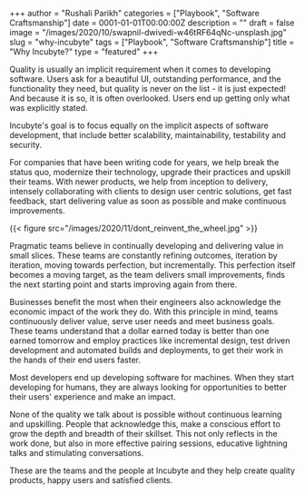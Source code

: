 +++
author = "Rushali Parikh"
categories = ["Playbook", "Software Craftsmanship"]
date = 0001-01-01T00:00:00Z
description = ""
draft = false
image = "/images/2020/10/swapnil-dwivedi-w46tRF64qNc-unsplash.jpg"
slug = "why-incubyte"
tags = ["Playbook", "Software Craftsmanship"]
title = "Why Incubyte?"
type = "featured"
+++


Quality is usually an implicit requirement when it comes to developing software. Users ask for a beautiful UI, outstanding performance, and the functionality they need, but quality is never on the list - it is just expected! And because it is so, it is often overlooked. Users end up getting only what was explicitly stated.

Incubyte's goal is to focus equally on the implicit aspects of software development, that include better scalability, maintainability, testability and security.

For companies that have been writing code for years, we help break the status quo, modernize their technology, upgrade their practices and upskill their teams. With newer products, we help from inception to delivery, intensely collaborating with clients to design user centric solutions, get fast feedback, start delivering value as soon as possible and make continuous improvements.

{{< figure src="/images/2020/11/dont_reinvent_the_wheel.jpg" >}}

Pragmatic teams believe in continually developing and delivering value in small slices. These teams are constantly refining outcomes, iteration by iteration, moving towards perfection, but incrementally. This perfection itself becomes a moving target, as the team delivers small improvements, finds the next starting point and starts improving again from there.

Businesses benefit the most when their engineers also acknowledge the economic impact of the work they do. With this principle in mind, teams continuously deliver value, serve user needs and meet business goals. These teams understand that a dollar earned today is better than one earned tomorrow and employ practices like incremental design, test driven development and automated builds and deployments, to get their work in the hands of their end users faster.

Most developers end up developing software for machines. When they start developing for humans, they are always looking for opportunities to better their users' experience and make an impact.

None of the quality we talk about is possible without continuous learning and upskilling. People that acknowledge this, make a conscious effort to grow the depth and breadth of their skillset. This not only reflects in the work done, but also in more effective pairing sessions, educative lightning talks and stimulating conversations.

These are the teams and the people at Incubyte and they help create quality products, happy users and satisfied clients.

